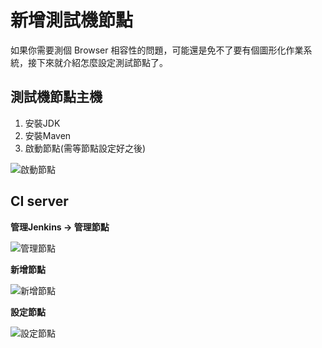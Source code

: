 # 新增測試機節點

如果你需要測個 Browser 相容性的問題，可能還是免不了要有個圖形化作業系統，接下來就介紹怎麼設定測試節點了。

## 測試機節點主機

1. 安裝JDK
2. 安裝Maven
3. 啟動節點(需等節點設定好之後)

![啟動節點](node4.png)

## CI server

**管理Jenkins -> 管理節點**

![管理節點](node1.png)

**新增節點**

![新增節點](node2.png)

**設定節點**

![設定節點](node3.png)
